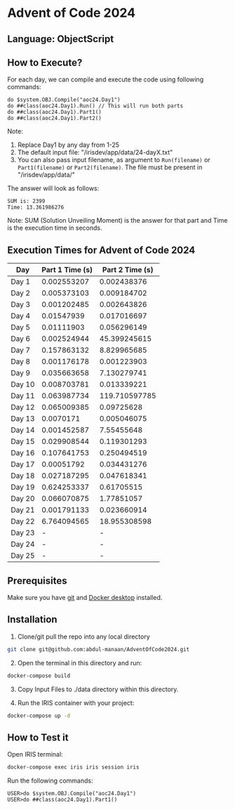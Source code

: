 # Advent of Code 2024

## Language: ObjectScript

## How to Execute?
 For each day, we can compile and execute the code using following commands:
```IRIS
do $system.OBJ.Compile("aoc24.Day1")
do ##class(aoc24.Day1).Run() // This will run both parts
do ##class(aoc24.Day1).Part1()
do ##class(aoc24.Day1).Part2()
```
Note: 
1. Replace Day1 by any day from 1-25
2. The default input file: "/irisdev/app/data/24-dayX.txt"
3. You can also pass input filename, as argument to `Run(filename)` or `Part1(filename)` or `Part2(filename)`. The file must be present in "/irisdev/app/data/"

The answer will look as follows:
```
SUM is: 2399
Time: 13.361986276
```
Note: SUM (Solution Unveiling Moment) is the answer for that part and Time is the execution time in seconds.

## Execution Times for Advent of Code 2024

| Day  | Part 1 Time (s)   | Part 2 Time (s)   |
|------|-------------------|-------------------|
| Day 1  | 0.002553207 | 0.002438376   |
| Day 2  | 0.005373103 | 0.009184702   |
| Day 3  | 0.001202485 | 0.002643826   |
| Day 4  | 0.01547939  | 0.017016697   |
| Day 5  | 0.01111903  | 0.056296149   |
| Day 6  | 0.002524944 | 45.399245615  |
| Day 7  | 0.157863132 | 8.829965685   |
| Day 8  | 0.001176178 | 0.001223903   |
| Day 9  | 0.035663658 | 7.130279741   |
| Day 10 | 0.008703781 | 0.013339221   |
| Day 11 | 0.063987734 | 119.710597785 |
| Day 12 | 0.065009385 | 0.09725628    |
| Day 13 | 0.0070171   | 0.005046075   |
| Day 14 | 0.001452587 | 7.55455648    |
| Day 15 | 0.029908544 | 0.119301293   |
| Day 16 | 0.107641753 | 0.250494519   |
| Day 17 | 0.00051792  | 0.034431276   |
| Day 18 | 0.027187295 | 0.047618341   |
| Day 19 | 0.624253337 | 0.61705515    |
| Day 20 | 0.066070875 | 1.77851057    |
| Day 21 | 0.001791133 | 0.023660914   |
| Day 22 | 6.764094565 | 18.955308598  |
| Day 23 | - | - |
| Day 24 | - | - |
| Day 25 | - | - |


## Prerequisites
Make sure you have [git](https://git-scm.com/book/en/v2/Getting-Started-Installing-Git) and [Docker desktop](https://www.docker.com/products/docker-desktop) installed.

## Installation 

1. Clone/git pull the repo into any local directory

```bash
git clone git@github.com:abdul-manaan/AdventOfCode2024.git
```

2. Open the terminal in this directory and run:

```bash
docker-compose build
```

3. Copy Input Files to ./data directory within this directory.

4. Run the IRIS container with your project:

```bash
docker-compose up -d
```

## How to Test it

Open IRIS terminal:

```bash
docker-compose exec iris iris session iris
```

Run the following commands:
```IRIS
USER>do $system.OBJ.Compile("aoc24.Day1")
USER>do ##class(aoc24.Day1).Part1()
```